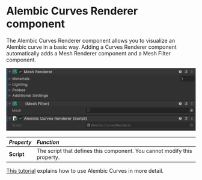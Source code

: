# Alembic Curves Renderer component

The Alembic Curves Renderer component allows you to visualize an Alembic curve in a basic way. Adding a Curves Renderer component automatically adds a Mesh Renderer component and a Mesh Filter component.

![The Alembic Curves Renderer component](images/abc_curves_renderer_options.png)

| *Property*        | *Function*                                                               |
| :---------------- | :----------------------------------------------------------------------- |
| **Script**        | The script that defines this component. You cannot modify this property. |

[This tutorial](curves.md) explains how to use Alembic Curves in more detail.
